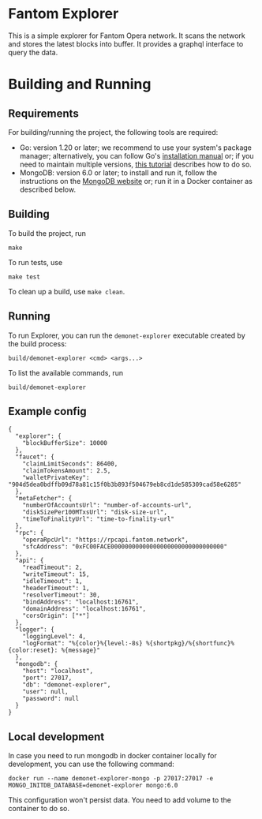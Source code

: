 Fantom Explorer
===============

This is a simple explorer for Fantom Opera network. It scans the network and stores the latest blocks into
buffer. It provides a graphql interface to query the data.

# Building and Running

## Requirements

For building/running the project, the following tools are required:
* Go: version 1.20 or later; we recommend to use your system's package manager; alternatively, you can follow Go's
[installation manual](https://go.dev/doc/install) or; if you need to maintain multiple versions,
[this tutorial](https://go.dev/doc/manage-install) describes how to do so.
* MongoDB: version 6.0 or later; to install and run it, follow the instructions on the
[MongoDB website](https://docs.mongodb.com/manual/installation/) or; run it in a Docker container as described
below.

## Building

To build the project, run
```
make
```

To run tests, use
```
make test
```
To clean up a build, use `make clean`.

## Running

To run Explorer, you can run the `demonet-explorer` executable created by the build process:
```
build/demonet-explorer <cmd> <args...>
```
To list the available commands, run
```
build/demonet-explorer
```

## Example config
```
{
  "explorer": {
    "blockBufferSize": 10000
  },
  "faucet": {
    "claimLimitSeconds": 86400,
    "claimTokensAmount": 2.5,
    "walletPrivateKey": "904d5dea0bdffb09d78a81c15f0b3b893f504679eb8cd1de585309cad58e6285"
  },
  "metaFetcher": {
    "numberOfAccountsUrl": "number-of-accounts-url",
    "diskSizePer100MTxsUrl": "disk-size-url",
    "timeToFinalityUrl": "time-to-finality-url"
  },
  "rpc": {
    "operaRpcUrl": "https://rpcapi.fantom.network",
    "sfcAddress": "0xFC00FACE00000000000000000000000000000000"
  },
  "api": {
    "readTimeout": 2,
    "writeTimeout": 15,
    "idleTimeout": 1,
    "headerTimeout": 1,
    "resolverTimeout": 30,
    "bindAddress": "localhost:16761",
    "domainAddress": "localhost:16761",
    "corsOrigin": ["*"]
  },
  "logger": {
    "loggingLevel": 4,
    "logFormat": "%{color}%{level:-8s} %{shortpkg}/%{shortfunc}%{color:reset}: %{message}"
  },
  "mongodb": {
    "host": "localhost",
    "port": 27017,
    "db": "demonet-explorer",
    "user": null,
    "password": null
  }
}
```

## Local development
In case you need to run mongodb in docker container locally for development, you can use the following command:
```
docker run --name demonet-explorer-mongo -p 27017:27017 -e MONGO_INITDB_DATABASE=demonet-explorer mongo:6.0
```
This configuration won't persist data. You need to add volume to the container to do so.